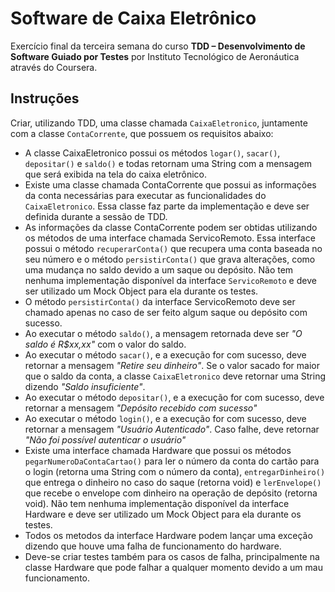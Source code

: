 # Software de Caixa Eletrônico

Exercício final da terceira semana do curso **TDD – Desenvolvimento de Software Guiado por Testes** por Instituto Tecnológico de Aeronáutica através do Coursera.

## Instruções
  
Criar, utilizando TDD, uma classe chamada `CaixaEletronico`, juntamente com a classe `ContaCorrente`, que possuem os requisitos abaixo:

- A classe CaixaEletronico possui os métodos `logar()`, `sacar()`, `depositar()` e `saldo()` e todas retornam uma String com a mensagem que será exibida na tela do caixa eletrônico.
- Existe uma classe chamada ContaCorrente que possui as informações da conta necessárias para executar as funcionalidades do `CaixaEletronico`. Essa classe faz parte da implementação e deve ser definida durante a sessão de TDD.
- As informações da classe ContaCorrente podem ser obtidas utilizando os métodos de uma interface chamada ServicoRemoto. Essa interface possui o método `recuperarConta()` que recupera uma conta baseada no seu número e o método `persistirConta()` que grava alterações, como uma mudança no saldo devido a um saque ou depósito. Não tem nenhuma implementação disponível da interface `ServicoRemoto` e deve ser utilizado um Mock Object para ela durante os testes.
- O método `persistirConta()` da interface ServicoRemoto deve ser chamado apenas no caso de ser feito algum saque ou depósito com sucesso.
- Ao executar o método `saldo()`, a mensagem retornada deve ser *"O saldo é R$xx,xx"* com o valor do saldo.
- Ao executar o método `sacar()`, e a execução for com sucesso, deve retornar a mensagem *"Retire seu dinheiro"*. Se o valor sacado for maior que o saldo da conta, a classe `CaixaEletronico` deve retornar uma String dizendo *"Saldo insuficiente"*.
- Ao executar o método `depositar()`, e a execução for com sucesso, deve retornar a mensagem *"Depósito recebido com sucesso"*
- Ao executar o método `login()`, e a execução for com sucesso, deve retornar a mensagem *"Usuário Autenticado"*. Caso falhe, deve retornar *"Não foi possível autenticar o usuário"*
- Existe uma interface chamada Hardware que possui os métodos `pegarNumeroDaContaCartao()` para ler o número da conta do cartão para o login (retorna uma String com o número da conta), `entregarDinheiro()` que entrega o dinheiro no caso do saque (retorna void) e `lerEnvelope()` que recebe o envelope com dinheiro na operação de depósito (retorna void). Não tem nenhuma implementação disponível da interface Hardware e deve ser utilizado um Mock Object para ela durante os testes.
- Todos os metodos da interface Hardware podem lançar uma exceção dizendo que houve uma falha de funcionamento do hardware.
- Deve-se criar testes também para os casos de falha, principalmente na classe Hardware que pode falhar a qualquer momento devido a um mau funcionamento.
